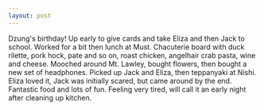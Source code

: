 ```yaml
---
layout: post
---
```


Dzung's birthday! Up early to give cards and take Eliza and then Jack to school.
Worked for a bit then lunch at Must. Chacuterie board with duck rilette, pork
hock, pate and so on, roast chicken, angelhair crab pasta, wine and cheese.
Mooched around Mt. Lawley, bought flowers, then bought a new set of headphones.
Picked up Jack and Eliza, then teppanyaki at Nishi. Eliza loved it, Jack was
initially scared, but came around by the end. Fantastic food and lots of fun.
Feeling very tired, will call it an early night after cleaning up kitchen.

